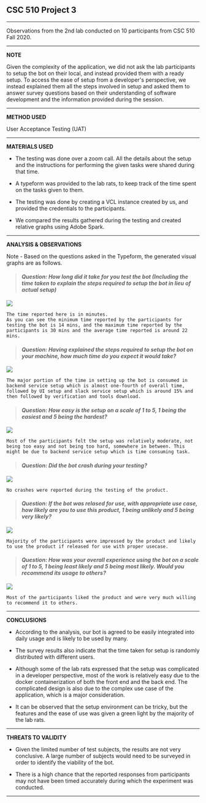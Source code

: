 ## CSC 510 Project 3

---
Observations from the 2nd lab conducted on 10 participants from CSC 510 Fall 2020.

---
**NOTE**

Given the complexity of the application, we did not ask the lab participants to setup the bot on their local, and instead provided them with a ready setup. To access the ease of setup from a developer's perspective, we instead explained them all the steps involved in setup and asked them to answer survey questions based on their understanding of software development and the information provided during the session.

---
**METHOD USED**

User Acceptance Testing (UAT)

---
**MATERIALS USED**

 - The testing was done over a zoom call. All the details about the setup and the instructions for performing the given tasks were shared during that time.

 - A typeform was provided to the lab rats, to keep track of the time spent on the tasks given to them.

 - The testing was done by creating a VCL instance created by us, and provided the credentials to the participants.
 
 - We compared the results gathered during the testing and created relative graphs using Adobe Spark. 

---
**ANALYSIS & OBSERVATIONS**

Note - Based on the questions asked in the Typeform, the generated visual graphs are as follows. 


> #### *Question: How long did it take for you test the bot (Including the time taken to explain the steps required to setup the bot in lieu of actual setup)*

<img src="https://i.imgur.com/U3wJSvJ.png" />

~~~
The time reported here is in minutes.
As you can see the minimum time reported by the participants for testing the bot is 14 mins, and the maximum time reported by the participants is 30 mins and the average time reported is around 22 mins.
~~~

> #### *Question: Having explained the steps required to setup the bot on your machine, how much time do you expect it would take?*

<img src="https://i.imgur.com/ZgON2mf.png" />

~~~
The major portion of the time in setting up the bot is consumed in backend service setup which is almost one-fourth of overall time, followed by UI setup and slack service setup which is around 15% and then followed by verification and tools download.
~~~

> #### *Question: How easy is the setup on a scale of 1 to 5, 1 being the easiest and 5 being the hardest?*

<img src="https://i.imgur.com/gI6rkTe.png" />

~~~
Most of the participants felt the setup was relatively moderate, not being too easy and not being too hard, somewhere in between. This might be due to backend service setup which is time consuming task.
~~~

> #### *Question: Did the bot crash during your testing?*

<img src="https://i.imgur.com/L4iy2PZ.png" />

~~~
No crashes were reported during the testing of the product.
~~~

> #### *Question: If the bot was relased for use, with appropriate use case, how likely are you to use this product, 1 being unlikely and 5 being very likely?*

<img src="https://i.imgur.com/VU42YLa.png" />

~~~
Majority of the participants were impressed by the product and likely to use the product if released for use with proper usecase.
~~~

> #### *Question: How was your overall experience using the bot on a scale of 1 to 5, 1 being least likely and 5 being most likely. Would you recommend its usage to others?*

<img src="https://i.imgur.com/0DLNil7.png" />

~~~
Most of the participants liked the product and were very much willing to recommend it to others.
~~~

---
**CONCLUSIONS**

 - According to the analysis, our bot is agreed to be easily integrated into daily usage and is likely to be used by many. 
 
 - The survey results also indicate that the time taken for setup is randomly distributed with different users.

 - Although some of the lab rats expressed that the setup was complicated in a developer perspective, most of the work is relatively easy due to the docker containerization of both the front end and the back end. The complicated design is also due to the complex use case of the application, which is a major consideration.  

 - It can be observed that the setup environment can be tricky, but the features and the ease of use was given a green light by the majority of the lab rats. 

---
**THREATS TO VALIDITY**

 - Given the limited number of test subjects, the results are not very conclusive. A large number of subjects would need to be surveyed in order to identify the viability of the bot.
 
 - There is a high chance that the reported responses from participants may not have been timed accurately during which the experiment was conducted. 

---
